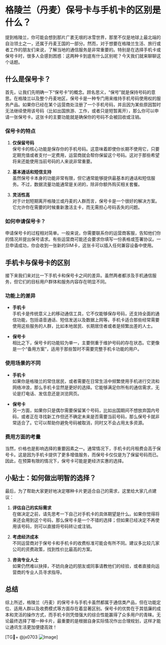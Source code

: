 # 格陵兰（丹麦）保号卡与手机卡的区别是什么？

提到格陵兰，你可能会想到那片广袤无垠的冰雪世界，那里不仅是地球上最北端的自治领土之一，还属于丹麦王国的一部分。然而，对于想要在格陵兰生活、旅行或者工作的朋友们来说，了解当地的通信服务是非常重要的。特别是在选择手机卡或保号卡时，很多人会感到困惑：这两种卡到底有什么区别呢？今天我们就来聊聊这个话题。

## 什么是保号卡？

首先，让我们先明确一下“保号卡”的概念。顾名思义，“保号”就是保持号码的意思。在格陵兰以及整个丹麦地区，保号卡是一种专门用来维持手机号码使用权的服务产品。如果你已经在某个运营商处注册了一个手机号码，并且因为某些原因暂时无法继续使用该号码（比如出国旅游、工作，或者只是短暂离开），那么你可以申请一张保号卡。这张卡的主要功能就是确保你的号码不会被回收或注销。

### 保号卡的特点

1. **仅保留号码**  
   保号卡的核心功能是保存你的手机号码。这意味着即使你长期不使用它，只要定期充值或者支付一定费用，运营商就会帮你保留这个号码。这对于那些希望将来还能使用当前号码的人来说非常重要。

2. **基本通话和短信支持**  
   虽然保号卡本身的功能非常有限，但它通常能够提供最基本的通话和短信服务。不过，数据流量功能通常是关闭的，除非你额外购买相关套餐。

3. **灵活性高**  
   对于计划短期离开格陵兰或丹麦的人群而言，保号卡是一个很好的解决方案。它允许你在需要的时候重新激活主卡，而无需担心号码丢失的问题。

### 如何申请保号卡？

申请保号卡的过程相对简单。一般来说，你需要联系你的运营商客服，告知他们你的情况并提出保号请求。有些运营商可能还会要求你填写一份表格或签署协议。一旦申请成功，你会收到一张新的SIM卡，这张卡可以插入任何兼容设备中使用。

## 手机卡与保号卡的区别

接下来我们来对比一下手机卡和保号卡之间的差异。虽然两者都涉及手机通信服务，但它们的目标用户群体和服务内容存在明显不同。

### 功能上的差异

- **手机卡**  
  手机卡是传统意义上的移动通信工具，它不仅能够保存号码，还支持全面的通信功能，包括语音通话、短信发送以及数据上网等。手机卡适合那些经常需要使用这些服务的人群，比如本地居民、长期居住者或者是频繁出差的人士。

- **保号卡**  
  相比之下，保号卡的功能较为单一，主要侧重于维护号码的存在状态。它更像是一个“备用方案”，适用于那些暂时不需要完整手机卡功能的用户。

### 使用场景的不同

- **手机卡**  
  如果你是格陵兰的常住居民，或者需要在日常生活中频繁使用手机进行交流和网络冲浪，那么手机卡显然是更好的选择。它能够满足你所有的通信需求，无论是打电话、发信息还是浏览网页。

- **保号卡**  
  另一方面，如果你只是偶尔需要保留某个号码，比如出国期间不想放弃国内号码，或者正在寻找新工作但还不确定未来是否需要当前号码，那么保号卡就非常适合了。它可以帮助你避免号码被取消，同时又不会占用太多资源。

### 费用方面的考量

当然，价格也是影响选择的重要因素之一。通常情况下，手机卡的月租费会高于保号卡。这是因为手机卡提供了更多增值服务，而保号卡仅仅是为了保留号码而已。因此，在预算有限的情况下，保号卡可能是更经济实惠的选择。

## 小贴士：如何做出明智的选择？

最后，为了帮助大家更好地决定哪种卡片更适合自己的需求，这里给大家几点建议：

1. **评估自己的实际需求**  
   在做决定之前，请先思考一下自己对手机卡的具体期望是什么。如果你觉得将来还会用到这个号码，那么保号卡是一个不错的选择；但如果已经决定不再使用该号码，则可以直接将号码转让或注销。

2. **考虑经济成本**  
   不同运营商对于保号卡和手机卡的收费标准可能会有所不同。建议多比较几家公司的资费政策，找到性价比最高的方案。

3. **咨询专业人士**  
   如果仍然难以抉择，不妨向身边的朋友或同事请教他们的经验，或者直接向运营商的专业人员寻求指导。

## 总结

综上所述，格陵兰（丹麦）的保号卡与手机卡虽然都属于通信类产品，但在功能定位、适用人群以及收费模式等方面存在着显著区别。保号卡的优势在于其低廉的成本和灵活的操作方式，而手机卡则凭借强大的综合性能赢得了众多用户的青睐。无论最终选择了哪一种卡片，最重要的是根据自身实际情况作出合理规划，这样才能让通讯生活更加便捷高效！

[TG💪+ @jx0703 ![Image](https://github.com/user-attachments/assets/dbca1d08-cadb-493c-b0ec-ad6f7a83f270)]